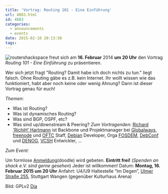 ```yaml
---
title: 'Vortrag: Routing 101 - Eine Einführung'
url: 4883.html
id: 4883
categories:
  - announcements
  - events
date: 2015-02-10 20:13:50
tags:
---
```


![router](https://blog.shackspace.de/wp-content/uploads/2015/02/router-300x176.png)shackspace freut sich am **16\. Februar** 2014 **um 20 Uhr** den Vortrag _Routing 101 - Eine Einführung_ zu präsentieren.

Wer sich jetzt fragt "Routing? Damit habe ich doch nichts zu tun." liegt falsch. Ohne Routing gäbe es z.B. kein Internet.
Ihr wollt wissen wie das funktioniert, habt aber noch keine oder wenig Ahnung? Dann ist dieser Vortrag genau für euch!

_Themen:_

*   Was ist Routing?
*   Was ist dynamisches Routing?
*   Was sind BGP, OSPF, etc?
*   Was sind up/downstream &amp; Peering?
_Zum Vortragenden:_
[Richard 'RichiH' Hartmann](http://richardhartmann.de) ist Backbone und Projektmanager bei [Globalways](http://globalways.net/de/), [freenode](https://freenode.net/) und [OFTC](http://oftc.net) Staff, [Debian](https://www.debian.org/) Developer, Orga [FOSDEM](https://fosdem.org/), [DebConf](http://debconf.org/) und [DENOG](http://denog.de), [VCSH](https://github.com/RichiH/vcsh) Entwickler, ...

_Zum Event:_

Um formlose [Anmeldung](http://doodle.com/5ny5ag48iumsntzn)(doodle) wird gebeten.
**Eintritt frei!** (_Spenden an shack e.V. sind gerne gesehen_) Jeder ist willkommen!
Datum: **Montag, 16\. Februar 2015 **um** 20 Uhr**
Anfahrt: U4/U9 Haltestelle “Im Degen”, [Ulmer Straße 255](https://blog.shackspace.de/?page_id=713), Stuttgart Wangen (gegenüber Kulturhaus Arena)

Bild: GPLv2 [Dia](https://wiki.gnome.org/Apps/Dia/ "Dia")